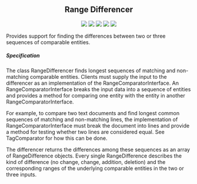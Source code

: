<h2 align="center">Range Differencer</h2>

<p align="center">
    <img src="https://img.shields.io/packagist/php-v/snebes/range-differencer.svg"/>
    <img src="https://img.shields.io/packagist/v/snebes/range-differencer.svg"/>
    <img src="https://img.shields.io/scrutinizer/build/g/snebes/range-differencer.svg"/>
    <img src="https://img.shields.io/scrutinizer/g/snebes/range-differencer.svg"/>
    <img src="https://img.shields.io/scrutinizer/coverage/g/snebes/range-differencer.svg"/>
</p>


Provides support for finding the differences between two or three sequences of comparable entities.

##### Specification

The class RangeDifferencer finds longest sequences of matching and non-matching comparable entities.
Clients must supply the input to the differencer as an implementation of the RangeComparatorInterface. An RangeComparatorInterface breaks the input data into a sequence of entities and provides a method for comparing one entity with the entity in another RangeComparatorInterface.

For example, to compare two text documents and find longest common sequences of matching and non-matching lines, the implementation of RangeComparatorInterface must break the document into lines and provide a method for testing whether two lines are considered equal. See TagComparator for how this can be done.

The differencer returns the differences among these sequences as an array of RangeDifference objects. Every single RangeDifference describes the kind of difference (no change, change, addition, deletion) and the corresponding ranges of the underlying comparable entities in the two or three inputs.
